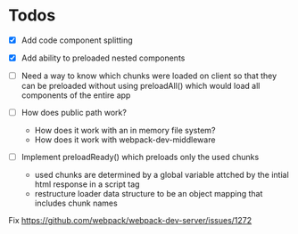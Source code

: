 # Todos

- [x] Add code component splitting
- [x] Add ability to preloaded nested components
- [ ] Need a way to know which chunks were loaded on client so that they can be preloaded without using preloadAll() which would load all components of the entire app

- [ ] How does public path work?
  - How does it work with an in memory file system?
  - How does it work with webpack-dev-middleware

- [ ] Implement preloadReady() which preloads only the used chunks
  - used chunks are determined by a global variable attched by the intial html response in a script tag
  - restructure loader data structure to be an object mapping that includes chunk names


Fix
https://github.com/webpack/webpack-dev-server/issues/1272